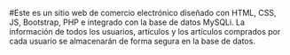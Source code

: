 #Este es un sitio web de comercio electrónico diseñado con HTML, CSS, JS, Bootstrap, PHP e integrado con la base de datos MySQLi. 
La información de todos los usuarios, artículos y los artículos comprados por cada usuario se almacenarán de forma segura en la base de datos. 

